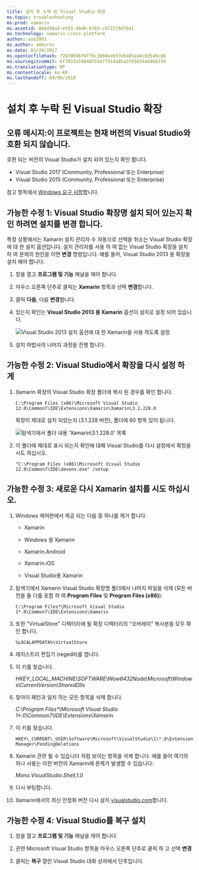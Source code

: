 ```yaml
---
title: 설치 후 누락 된 Visual Studio 확장
ms.topic: troubleshooting
ms.prod: xamarin
ms.assetid: 066d36a3-e553-48d6-8769-c972274d7641
ms.technology: xamarin-cross-platform
author: asb3993
ms.author: amburns
ms.date: 03/20/2017
ms.openlocfilehash: 72870b9bf6ff6c3068ee037e6405e4ec03546cd6
ms.sourcegitcommit: 6f7033a598407b3e77914a85a3f650544a4b6339
ms.translationtype: MT
ms.contentlocale: ko-KR
ms.lasthandoff: 04/06/2018
---
```

# <a name="missing-visual-studio-extensions-after-installation"></a>설치 후 누락 된 Visual Studio 확장

## <a name="error-message-this-project-is-incompatible-with-the-current-edition-of-visual-studio"></a>오류 메시지:이 프로젝트는 현재 버전의 Visual Studio와 호환 되지 않습니다.

호환 되는 버전의 Visual Studio가 설치 되어 있는지 확인 합니다.

-   Visual Studio 2017 (Community, Professional 또는 Enterprise)
-   Visual Studio 2015 (Community, Professional 또는 Enterprise)

참고 항목에서 [Windows 요구 사항](~/cross-platform/get-started/requirements.md#windows)합니다.

## <a name="possible-fix-1-change-the-installation-to-make-sure-the-visual-studio-extensions-are-installed"></a>가능한 수정 1: Visual Studio 확장명 설치 되어 있는지 확인 하려면 설치를 변경 합니다.

특정 상황에서는 Xamarin 설치 관리자 수 자동으로 선택을 취소는 Visual Studio 확장에 대 한 설치 옵션입니다. 설치 관리자를 사용 하 여 없는 Visual Studio 확장을 설치 하 여 문제의 원인을 이면 **변경** 명령입니다. 예를 들어, Visual Studio 2013 용 확장을 설치 해야 합니다.

1. 창을 열고 **프로그램 및 기능** 패널을 제어 합니다.

2. 마우스 오른쪽 단추로 클릭는 **Xamarin** 항목과 선택 **변경**합니다.

3. 클릭 **다음**, 다음 **변경**합니다.

4. 있는지 확인는 **Visual Studio 2013 용 Xamarin** 옵션이 설치로 설정 되어 있습니다.

    ![](missing-vs-extensions-images/installer.png "Visual Studio 2013 설치 옵션에 대 한 Xamarin을 사용 하도록 설정")

5. 설치 마법사의 나머지 과정을 진행 합니다.

## <a name="possible-fix-2-ask-visual-studio-to-set-up-the-extensions-again"></a>가능한 수정 2: Visual Studio에서 확장을 다시 설정 하 게

1. Xamarin 확장의 Visual Studio 확장 폴더에 복사 된 경우를 확인 합니다.

    `C:\Program Files (x86)\Microsoft Visual Studio 12.0\Common7\IDE\Extensions\Xamarin\Xamarin\3.1.228.0`

    확장이 제대로 설치 되었는지 (3.1.228 버전), 폴더에 60 항목 있이 됩니다.


    ![](missing-vs-extensions-images/folder.png "탐색기에서 폴더 내용 'Xamarin\3.1.228.0' 목록")

2. 이 폴더에 제대로 표시 되는지 확인에 대해 Visual Studio를 다시 설정에서 확장을 시도 하십시오.

    `"C:\Program Files (x86)\Microsoft Visual Studio 12.0\Common7\IDE\devenv.exe" /setup`

## <a name="possible-fix-3-try-a-fresh-reinstall-of-xamarin"></a>가능한 수정 3: 새로운 다시 Xamarin 설치를 시도 하십시오.

1.  Windows 제어판에서 제공 되는 다음 중 하나를 제거 합니다.

    *   Xamarin

    *   Windows 용 Xamarin

    *   Xamarin.Android

    *   Xamarin.iOS

    *   Visual Studio용 Xamarin

2.  탐색기에서 Xamarin Visual Studio 확장명 폴더에서 나머지 파일을 삭제 (모든 버전을 둘 다를 포함 하 여 **Program Files** 및 **Program Files (x86)**):

    `C:\Program Files*\Microsoft Visual Studio 1*.0\Common7\IDE\Extensions\Xamarin`

3.  또한 "VirtualStore" 디렉터리에 될 확장 디렉터리의 "오버레이" 복사본을 모두 확인 합니다.

    `%LOCALAPPDATA%\VirtualStore`

4.  레지스트리 편집기 (regedit)를 엽니다.

5.  이 키를 찾습니다.

    _HKEY\_LOCAL\_MACHINE\SOFTWARE\Wow6432Node\Microsoft\Windows\CurrentVersion\SharedDlls_

6.  찾아이 패턴과 일치 하는 모든 항목을 삭제 합니다.

    _C:\Program Files\*\Microsoft Visual Studio 1\*.0\Common7\IDE\Extensions\Xamarin_

7.  이 키를 찾습니다.

    `HKEY\_CURRENT\_USER\Software\Microsoft\VisualStudio\1\*.0\ExtensionManager\PendingDeletions`

8.  Xamarin 관련 될 수 있습니다 처럼 보이는 항목을 삭제 합니다. 예를 들어 여기의 하나 사용는 이전 버전의 Xamarin에 문제가 발생할 수 있습니다:

    _Mono.VisualStudio.Shell,1.0_

9.  다시 부팅합니다.

10.  Xamarin에서의 최신 안정화 버전 다시 설치 [visualstudio.com](https://visualstudio.com/xamarin)합니다.

## <a name="possible-fix-4-repair-visual-studio-installation"></a>가능한 수정 4: Visual Studio를 복구 설치

1.  창을 열고 **프로그램 및 기능** 패널을 제어 합니다.

2.  관련 Microsoft Visual Studio 항목을 마우스 오른쪽 단추로 클릭 하 고 선택 **변경**

3.  클릭는 **복구** 열린 Visual Studio 대화 상자에서 단추입니다.
